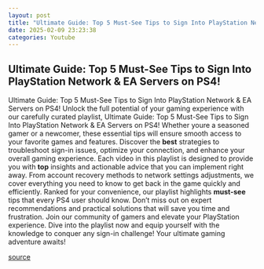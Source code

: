 ```yaml
---
layout: post
title: "Ultimate Guide: Top 5 Must-See Tips to Sign Into PlayStation Network & EA Servers on PS4!"
date: 2025-02-09 23:23:38
categories: Youtube
---
```


## Ultimate Guide: Top 5 Must-See Tips to Sign Into PlayStation Network & EA Servers on PS4!

Ultimate Guide: Top 5 Must-See Tips to Sign Into PlayStation Network & EA Servers on PS4!
Unlock the full potential of your gaming experience with our carefully curated playlist, Ultimate Guide: Top 5 Must-See Tips to Sign Into PlayStation Network & EA Servers on PS4! Whether youre a seasoned gamer or a newcomer, these essential tips will ensure smooth access to your favorite games and features.
Discover the **best** strategies to troubleshoot sign-in issues, optimize your connection, and enhance your overall gaming experience. Each video in this playlist is designed to provide you with **top** insights and actionable advice that you can implement right away. From account recovery methods to network settings adjustments, we cover everything you need to know to get back in the game quickly and efficiently.
Ranked for your convenience, our playlist highlights **must-see** tips that every PS4 user should know. Don’t miss out on expert recommendations and practical solutions that will save you time and frustration. 
Join our community of gamers and elevate your PlayStation experience. Dive into the playlist now and equip yourself with the knowledge to conquer any sign-in challenge! Your ultimate gaming adventure awaits!

[source](https://www.youtube.com/playlist?list=PLcvMTWktND1zxcZ584AExefAMKnnOQnWH)
